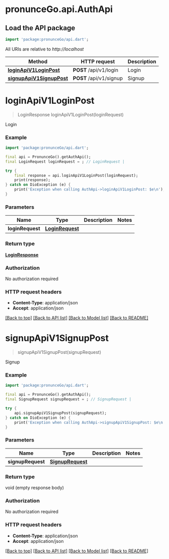 # pronunceGo.api.AuthApi

## Load the API package
```dart
import 'package:pronunceGo/api.dart';
```

All URIs are relative to *http://localhost*

Method | HTTP request | Description
------------- | ------------- | -------------
[**loginApiV1LoginPost**](AuthApi.md#loginapiv1loginpost) | **POST** /api/v1/login | Login
[**signupApiV1SignupPost**](AuthApi.md#signupapiv1signuppost) | **POST** /api/v1/signup | Signup


# **loginApiV1LoginPost**
> LoginResponse loginApiV1LoginPost(loginRequest)

Login

### Example
```dart
import 'package:pronunceGo/api.dart';

final api = PronunceGo().getAuthApi();
final LoginRequest loginRequest = ; // LoginRequest | 

try {
    final response = api.loginApiV1LoginPost(loginRequest);
    print(response);
} catch on DioException (e) {
    print('Exception when calling AuthApi->loginApiV1LoginPost: $e\n');
}
```

### Parameters

Name | Type | Description  | Notes
------------- | ------------- | ------------- | -------------
 **loginRequest** | [**LoginRequest**](LoginRequest.md)|  | 

### Return type

[**LoginResponse**](LoginResponse.md)

### Authorization

No authorization required

### HTTP request headers

 - **Content-Type**: application/json
 - **Accept**: application/json

[[Back to top]](#) [[Back to API list]](../README.md#documentation-for-api-endpoints) [[Back to Model list]](../README.md#documentation-for-models) [[Back to README]](../README.md)

# **signupApiV1SignupPost**
> signupApiV1SignupPost(signupRequest)

Signup

### Example
```dart
import 'package:pronunceGo/api.dart';

final api = PronunceGo().getAuthApi();
final SignupRequest signupRequest = ; // SignupRequest | 

try {
    api.signupApiV1SignupPost(signupRequest);
} catch on DioException (e) {
    print('Exception when calling AuthApi->signupApiV1SignupPost: $e\n');
}
```

### Parameters

Name | Type | Description  | Notes
------------- | ------------- | ------------- | -------------
 **signupRequest** | [**SignupRequest**](SignupRequest.md)|  | 

### Return type

void (empty response body)

### Authorization

No authorization required

### HTTP request headers

 - **Content-Type**: application/json
 - **Accept**: application/json

[[Back to top]](#) [[Back to API list]](../README.md#documentation-for-api-endpoints) [[Back to Model list]](../README.md#documentation-for-models) [[Back to README]](../README.md)

